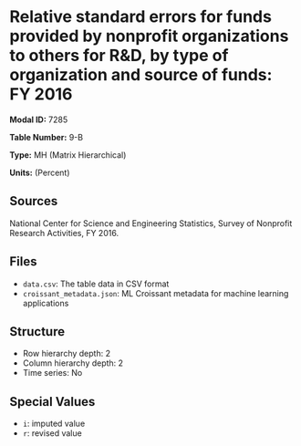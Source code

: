 # Relative standard errors for funds provided by nonprofit organizations to others for R&D, by type of organization and source of funds: FY 2016

**Modal ID:** 7285

**Table Number:** 9-B

**Type:** MH (Matrix Hierarchical)

**Units:** (Percent)

## Sources

National Center for Science and Engineering Statistics, Survey of Nonprofit Research Activities, FY 2016.

## Files

- `data.csv`: The table data in CSV format
- `croissant_metadata.json`: ML Croissant metadata for machine learning applications

## Structure

- Row hierarchy depth: 2
- Column hierarchy depth: 2
- Time series: No

## Special Values

- `i`: imputed value
- `r`: revised value

